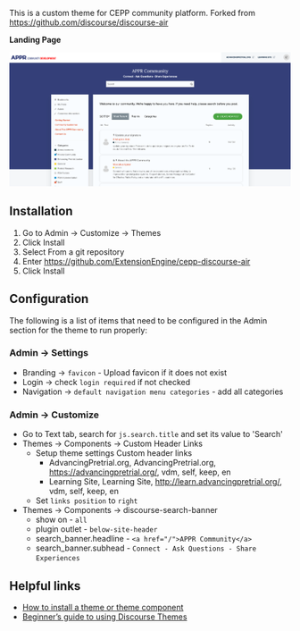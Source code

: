 <!-- Describe this theme/component in one or two sentences -->

This is a custom theme for CEPP community platform.
Forked from https://github.com/discourse/discourse-air

<!-- Add screenshots (if applicable) -->

**Landing Page**

![alt text](assets/theme-screenshot.png "Home page")

## Installation

1. Go to Admin -> Customize -> Themes
2. Click Install
3. Select From a git repository
4. Enter https://github.com/ExtensionEngine/cepp-discourse-air
5. Click Install

## Configuration

The following is a list of items that need to be configured in the Admin section for the theme to run properly:

### Admin -> Settings

- Branding -> `favicon` - Upload favicon if it does not exist
- Login -> check `login required` if not checked
- Navigation -> `default navigation menu categories` - add all categories

### Admin -> Customize

- Go to Text tab, search for `js.search.title` and set its value to 'Search'
- Themes -> Components -> Custom Header Links
  - Setup theme settings
  Custom header links
    - AdvancingPretrial.org, AdvancingPretrial.org, https://advancingpretrial.org/, vdm, self, keep, en
    - Learning Site, Learning Site, http://learn.advancingpretrial.org/, vdm, self, keep, en
  - Set `links position` to `right`
- Themes -> Components -> discourse-search-banner
  - show on - `all`
  - plugin outlet - `below-site-header`
  - search_banner.headline - `<a href="/">APPR Community</a>`
  - search_banner.subhead - `Connect - Ask Questions - Share Experiences`

## Helpful links

- [How to install a theme or theme component](https://meta.discourse.org/t/how-do-i-install-a-theme-or-theme-component/63682)
- [Beginner’s guide to using Discourse Themes](https://meta.discourse.org/t/beginners-guide-to-using-discourse-themes/91966)
